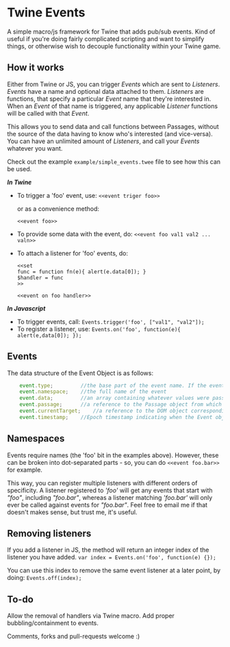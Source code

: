 Twine Events
============

A simple macro/js framework for Twine that adds pub/sub events. Kind of useful if you're doing fairly complicated scripting and want to simplify things, or otherwise wish to decouple functionality within your Twine game.

How it works
------------
Either from Twine or JS, you can trigger *Events* which are sent to *Listeners*. *Events* have a name and optional data attached to them. *Listeners* are functions, that specify a particular *Event* name that they're interested in. When an *Event* of that name is triggered, any applicable *Listener* functions will be called with that *Event*. 

This allows you to send data and call functions between Passages, without the source of the data having to know who's interested (and vice-versa). You can have an unlimited amount of *Listeners*, and call your *Events* whatever you want.

Check out the example `example/simple_events.twee` file to see how this can be used.

***In Twine***

* To trigger a 'foo' event, use:
	`<<event triger foo>>`

	or as a convenience method:

	`<<event foo>>`
* To provide some data with the event, do:
	`<<event foo val1 val2 ... valn>>`
* To attach a listener for 'foo' events, do:
	```
	<<set 
	func = function fn(e){ alert(e.data[0]); } 
	$handler = func
	>>

	<<event on foo handler>>
	```

***In Javascript***

* To trigger events, call:
	 `Events.trigger('foo', ["val1", "val2"]);`
* To register a listener, use:
	`Events.on('foo', function(e){ alert(e,data[0]); });`


Events
------

The data structure of the Event Object is as follows:

```javascript
	event.type; 		//the base part of the event name. If the event was fired for 'foo.bar.baz', the type will equal 'foo'
	event.namespace; 	//the full name of the event
	event.data; 		//an array containing whatever values were passed when the event was triggered
	event.passage; 		//a reference to the Passage object from which this event was triggered
	event.currentTarget; 	//a reference to the DOM object corresponding to the Event's Passage instance
	event.timestamp; 	//Epoch timestamp indicating when the Event object was created
```

Namespaces
----------
Events require names (the 'foo' bit in the examples above). However, these can be broken into dot-separated parts - so, you can do `<<event foo.bar>>` for example.

This way, you can register multiple listeners with different orders of specificity. A listener registered to *'foo'* will get any events that start with *"foo"*, including *"foo.bar"*, whereas a listener matching *'foo.bar'* will only ever be called against events for *"foo.bar"*. Feel free to email me if that doesn't makes sense, but trust me, it's useful.



Removing listeners
------------------

If you add a listener in JS, the method will return an integer index of the listener you have added.
`var index = Events.on('foo', function(e) {});`

You can use this index to remove the same event listener at a later point, by doing:
`Events.off(index);`


To-do
-----
Allow the removal of handlers via Twine macro. Add proper bubbling/containment to events.

Comments, forks and pull-requests welcome :)
